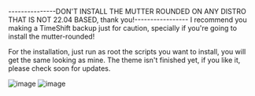 ---------------DON'T INSTALL THE MUTTER ROUNDED ON ANY DISTRO THAT IS NOT 22.04 BASED, thank you!-----------------
I recommend you making a TimeShift backup just for caution, specially if you're going to install the mutter-rounded!

For the installation, just run as root the scripts you want to install, you will get the same looking as mine.
The theme isn't finished yet, if you like it, please check soon for updates.

![image](https://user-images.githubusercontent.com/29405747/222906770-48dfa095-b6da-440b-b135-1754976debcf.png)
![image](https://user-images.githubusercontent.com/29405747/222906786-8b142cf1-8997-4cb3-8103-053001ba6602.png)


